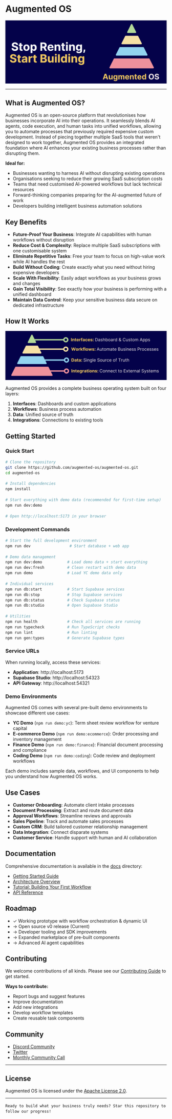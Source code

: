 # Augmented OS

![Augmented OS Header](docs/.assets/header.png)

---

## What is Augmented OS?

Augmented OS is an open-source platform that revolutionises how businesses incorporate AI into their operations. It seamlessly blends AI agents, code execution, and human tasks into unified workflows, allowing you to automate processes that previously required expensive custom development. Instead of piecing together multiple SaaS tools that weren't designed to work together, Augmented OS provides an integrated foundation where AI enhances your existing business processes rather than disrupting them.


**Ideal for:**

* Businesses wanting to harness AI without disrupting existing operations
* Organisations seeking to reduce their growing SaaS subscription costs
* Teams that need customised AI-powered workflows but lack technical resources
* Forward-thinking companies preparing for the AI-augmented future of work
* Developers building intelligent business automation solutions

## Key Benefits

* **Future-Proof Your Business**: Integrate AI capabilities with human workflows without disruption
* **Reduce Cost & Complexity**: Replace multiple SaaS subscriptions with one customisable system
* **Eliminate Repetitive Tasks**: Free your team to focus on high-value work while AI handles the rest
* **Build Without Coding**: Create exactly what you need without hiring expensive developers
* **Scale With Flexibility**: Easily adapt workflows as your business grows and changes
* **Gain Total Visibility**: See exactly how your business is performing with a unified dashboard
* **Maintain Data Control**: Keep your sensitive business data secure on dedicated infrastructure

## How It Works

 ![Architecture Pyramid](docs/.assets/architecture-pyramid.png)

Augmented OS provides a complete business operating system built on four layers:


1. **Interfaces**: Dashboards and custom applications
2. **Workflows**: Business process automation
3. **Data**: Unified source of truth
4. **Integrations**: Connections to existing tools

## Getting Started

### Quick Start

```bash
# Clone the repository
git clone https://github.com/augmented-os/augmented-os.git
cd augmented-os

# Install dependencies
npm install

# Start everything with demo data (recommended for first-time setup)
npm run dev:demo

# Open http://localhost:5173 in your browser
```

### Development Commands

```bash
# Start the full development environment
npm run dev                 # Start database + web app

# Demo data management
npm run dev:demo           # Load demo data + start everything
npm run dev:fresh          # Clean restart with demo data
npm run demo               # Load YC demo data only

# Individual services
npm run db:start           # Start Supabase services
npm run db:stop            # Stop Supabase services  
npm run db:status          # Check Supabase status
npm run db:studio          # Open Supabase Studio

# Utilities
npm run health             # Check all services are running
npm run typecheck          # Run TypeScript checks
npm run lint               # Run linting
npm run gen:types          # Generate Supabase types
```

### Service URLs

When running locally, access these services:

- **Application**: http://localhost:5173
- **Supabase Studio**: http://localhost:54323  
- **API Gateway**: http://localhost:54321

### Demo Environments

Augmented OS comes with several pre-built demo environments to showcase different use cases:

- **YC Demo** (`npm run demo:yc`): Term sheet review workflow for venture capital
- **E-commerce Demo** (`npm run demo:ecommerce`): Order processing and inventory management
- **Finance Demo** (`npm run demo:finance`): Financial document processing and compliance
- **Coding Demo** (`npm run demo:coding`): Code review and deployment workflows

Each demo includes sample data, workflows, and UI components to help you understand how Augmented OS works.

## Use Cases

* **Customer Onboarding**: Automate client intake processes
* **Document Processing**: Extract and route document data
* **Approval Workflows**: Streamline reviews and approvals
* **Sales Pipeline**: Track and automate sales processes
* **Custom CRM**: Build tailored customer relationship management
* **Data Integration**: Connect disparate systems
* **Customer Service**: Handle support with human and AI collaboration

## Documentation

Comprehensive documentation is available in the [docs](./docs) directory:

* [Getting Started Guide](./docs/getting-started.md)
* [Architecture Overview](./docs/architecture/overview.md)
* [Tutorial: Building Your First Workflow](./docs/tutorials/first-workflow.md)
* [API Reference](./docs/api/reference.md)

## Roadmap

* ✓ Working prototype with workflow orchestration & dynamic UI
* → Open source v0 release (Current)
* → Developer tooling and SDK improvements
* → Expanded marketplace of pre-built components
* → Advanced AI agent capabilities

## Contributing

We welcome contributions of all kinds. Please see our [Contributing Guide](CONTRIBUTING.md) to get started.

**Ways to contribute:**

* Report bugs and suggest features
* Improve documentation
* Add new integrations
* Develop workflow templates
* Create reusable task components

## Community

* [Discord Community](https://discord.gg/augmentedos)
* [Twitter](https://twitter.com/augmentedos)
* [Monthly Community Call](https://meet.augmentedos.com/community)


---

## License

Augmented OS is licensed under the [Apache License 2.0](LICENSE).


---

`Ready to build what your business truly needs? Star this repository to follow our progress!`